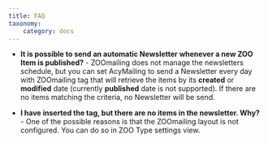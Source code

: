 ```yaml
---
title: FAQ
taxonomy:
    category: docs
---
```


* **It is possible to send an automatic Newsletter whenever a new ZOO Item is published?** - ZOOmailing does not manage the newsletters schedule, but you can set AcyMailing to send a Newsletter every day with ZOOmailing tag that will retrieve the items by its **created** or **modified** date (currently **published** date is not supported). If there are no items matching the criteria, no Newsletter will be send.

* **I have inserted the tag, but there are no items in the newsletter. Why?** - One of the possible reasons is that the ZOOmailing layout is not configured. You can do so in ZOO Type settings view.
